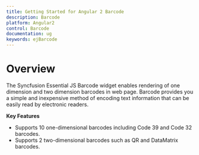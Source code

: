 ```yaml
---
title: Getting Started for Angular 2 Barcode
description: Barcode
platform: Angular2
control: Barcode
documentation: ug
keywords: ejBarcode
---
```


# Overview

The Syncfusion Essential JS Barcode widget enables rendering of one dimension and two dimension barcodes in web page. Barcode provides you a simple and inexpensive method of encoding text information that can be easily read by electronic readers.

**Key Features**

* Supports 10 one-dimensional barcodes including Code 39 and Code 32 barcodes.
* Supports 2 two-dimensional barcodes such as QR and DataMatrix barcodes.